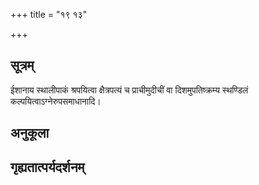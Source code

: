+++
title = "१९ १३"

+++
## सूत्रम्
ईशानाय स्थालीपाकं श्रपयित्वा क्षैत्रपत्यं च प्राचीमुदीचीं वा दिशमुपतिष्क्रम्य स्थण्डिलं कल्पयित्वाऽग्नेरुपसमाधानादि।
## अनुकूला

## गृह्यतात्पर्यदर्शनम्

